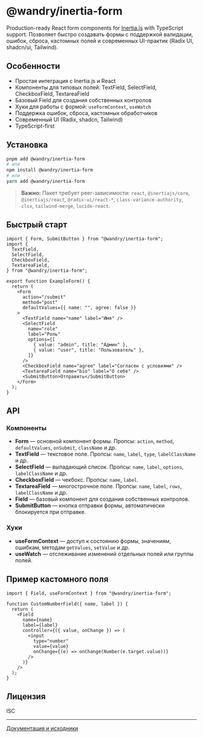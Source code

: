 # @wandry/inertia-form

Production-ready React form components for [Inertia.js](https://inertiajs.com/) with TypeScript support. Позволяет быстро создавать формы с поддержкой валидации, ошибок, сброса, кастомных полей и современных UI-практик (Radix UI, shadcn/ui, Tailwind).

## Особенности

- Простая интеграция с Inertia.js и React
- Компоненты для типовых полей: TextField, SelectField, CheckboxField, TextareaField
- Базовый Field для создания собственных контролов
- Хуки для работы с формой: `useFormContext`, `useWatch`
- Поддержка ошибок, сброса, кастомных обработчиков
- Современный UI (Radix, shadcn, Tailwind)
- TypeScript-first

## Установка

```bash
pnpm add @wandry/inertia-form
# или
npm install @wandry/inertia-form
# или
yarn add @wandry/inertia-form
```

> **Важно:**
> Пакет требует peer-зависимости: `react`, `@inertiajs/core`, `@inertiajs/react`, `@radix-ui/react-*`, `class-variance-authority`, `clsx`, `tailwind-merge`, `lucide-react`.

## Быстрый старт

```tsx
import { Form, SubmitButton } from "@wandry/inertia-form";
import {
  TextField,
  SelectField,
  CheckboxField,
  TextareaField,
} from "@wandry/inertia-form";

export function ExampleForm() {
  return (
    <Form
      action="/submit"
      method="post"
      defaultValues={{ name: "", agree: false }}
    >
      <TextField name="name" label="Имя" />
      <SelectField
        name="role"
        label="Роль"
        options={[
          { value: "admin", title: "Админ" },
          { value: "user", title: "Пользователь" },
        ]}
      />
      <CheckboxField name="agree" label="Согласен с условиями" />
      <TextareaField name="bio" label="О себе" />
      <SubmitButton>Отправить</SubmitButton>
    </Form>
  );
}
```

## API

### Компоненты

- **Form** — основной компонент формы. Пропсы: `action`, `method`, `defaultValues`, `onSubmit`, `className` и др.
- **TextField** — текстовое поле. Пропсы: `name`, `label`, `type`, `labelClassName` и др.
- **SelectField** — выпадающий список. Пропсы: `name`, `label`, `options`, `labelClassName` и др.
- **CheckboxField** — чекбокс. Пропсы: `name`, `label`.
- **TextareaField** — многострочное поле. Пропсы: `name`, `label`, `rows`, `labelClassName` и др.
- **Field** — базовый компонент для создания собственных контролов.
- **SubmitButton** — кнопка отправки формы, автоматически блокируется при отправке.

### Хуки

- **useFormContext** — доступ к состоянию формы, значениям, ошибкам, методам `getValues`, `setValue` и др.
- **useWatch** — отслеживание изменений отдельных полей или группы полей.

## Пример кастомного поля

```tsx
import { Field, useFormContext } from "@wandry/inertia-form";

function CustomNumberField({ name, label }) {
  return (
    <Field
      name={name}
      label={label}
      controller={({ value, onChange }) => (
        <input
          type="number"
          value={value}
          onChange={(e) => onChange(Number(e.target.value))}
        />
      )}
    />
  );
}
```

## Лицензия

ISC

---

[Документация и исходники](https://github.com/WandryDev/inertia-form)
